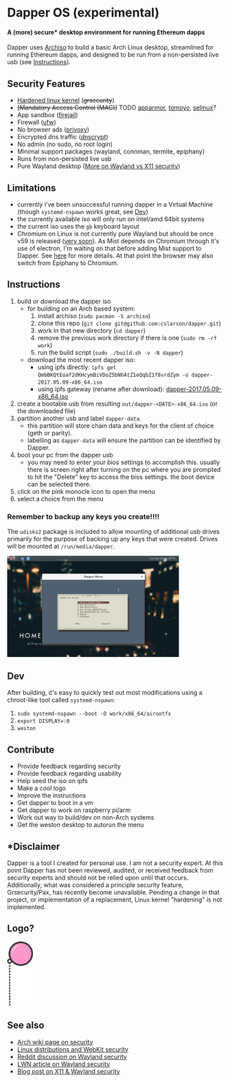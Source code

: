 # Dapper OS (experimental)
#### A (more) secure* desktop environment for running Ethereum dapps
Dapper uses [Archiso](https://wiki.archlinux.org/index.php/archiso) to build a basic Arch Linux desktop, streamlined for running Ethereum dapps, and designed to be run from a non-persisted live usb (see [Instructions](#instructions)).

## Security Features
- [Hardened linux kernel](https://www.archlinux.org/packages/community/x86_64/linux-hardened/) (~~grsecurity~~)
- ~~[Mandatory Access Control (MAC)]~~ TODO [apparmor](https://wiki.archlinux.org/index.php/AppArmor), [tomoyo](https://wiki.archlinux.org/index.php/TOMOYO_Linux), [selinux](https://wiki.archlinux.org/index.php/SELinux)?
- App sandbox ([firejail](https://wiki.archlinux.org/index.php/Firejail))
- Firewall ([ufw](https://wiki.archlinux.org/index.php/Uncomplicated_Firewall))
- No browser ads ([privoxy](https://wiki.archlinux.org/index.php/Privoxy))
- Encrypted dns traffic ([dnscrypt](https://wiki.archlinux.org/index.php/DNSCrypt))
- No admin (no sudo, no root login)
- Minimal support packages (wayland, connman, termite, epiphany)
- Runs from non-persisted live usb
- Pure Wayland desktop ([More on Wayland vs X11 security](#seealso))

## Limitations
- currently i've been unsuccessful running dapper in a Virtual Machine (though `systemd-nspawn` works great, see [Dev](#dev))
- the currently available iso will only run on intel/amd 64bit systems
- the current iso uses the `gb` keyboard layout
- Chromium on Linux is not currently pure Wayland but should be once v59 is released ([very soon](https://www.chromium.org/developers/calendar)). As Mist depends on Chromium through it's use of electron, I'm waiting on that before adding Mist support to Dapper. See [here](https://github.com/electron/electron/issues/2927) for more details. At that point the browser may also switch from Epiphany to Chromium.

## Instructions
1. build or download the dapper iso
    - for building on an Arch based system:
      1. install archiso (`sudo pacman -S archiso`)
      1. clone this repo (`git clone git@github.com:cslarson/dapper.git`)
      1. work in that new directory (`cd dapper`)
      1. remove the previous work directory if there is one (`sudo rm -rf work`)
      1. run the build script (`sudo ./build.sh -v -N dapper`)
    - download the most recent dapper iso:
      - using ipfs directly: `ipfs get QmbBKQtEoaf2dKHcymBiVDoZ5bNhAtZ1eQqbZ1f8vrdZym -o dapper-2017.05.09-x86_64.iso`
      - using ipfs gateway (rename after download): [dapper-2017.05.09-x86_64.iso](http://ipfs.io/ipfs/QmbBKQtEoaf2dKHcymBiVDoZ5bNhAtZ1eQqbZ1f8vrdZym)
1. create a bootable usb from resulting `out/dapper-<DATE>-x86_64.iso` (or the downloaded file)
1. partition another usb and label `dapper-data`.
    - this partition will store chain data and keys for the client of choice (geth or parity).
    - labelling as `dapper-data` will ensure the partition can be identified by Dapper.
1. boot your pc from the dapper usb
    - you may need to enter your bios settings to accomplish this. usually there is screen right after turning on the pc where you are prompted to hit the "Delete" key to access the bios settings. the boot device can be selected there.
1. click on the pink monocle icon to open the menu
1. select a choice from the menu

### Remember to backup any keys you create!!!!
The `udisks2` package is included to allow mounting of additional usb drives primarily for the purpose of backing up any keys that were created. Drives will be mounted at `/run/media/dapper`.

<img src="https://raw.githubusercontent.com/cslarson/dapper/master/screenshot-menu.png" alt="Dapper OS" width="400"/>

## Dev
After building, it's easy to quickly test out most modifications using a chroot-like tool called `systemd-nspawn`:
1. `sudo systemd-nspawn --boot -D work/x86_64/airootfs`
1. `export DISPLAY=:0`
1. `weston`

## Contribute
- Provide feedback regarding security
- Provide feedback regarding usability
- Help seed the iso on ipfs
- Make a cool logo
- Improve the instructions
- Get dapper to boot in a vm
- Get dapper to work on raspberry pi/arm
- Work out way to build/dev on non-Arch systems
- Get the weston desktop to autorun the menu

## \*Disclaimer
Dapper is a tool I created for personal use. I am not a security expert. At this point Dapper has not been reviewed, audited, or received feedback from security experts and should not be relied upon until that occurs. Additionally, what was considered a principle security feature, Grsecurity/Pax, has recently become unavailable. Pending a change in that project, or implementation of a replacement, Linux kernel "hardening" is not implemented.

## Logo?

<img src="https://raw.githubusercontent.com/cslarson/dapper/master/dapper.png" alt="Dapper OS" width="60"/>

## See also
- [Arch wiki page on security](https://wiki.archlinux.org/index.php/Security)
- [Linux distributions and WebKit security](https://blogs.gnome.org/mcatanzaro/2016/02/01/on-webkit-security-updates/)
- [Reddit discussion on Wayland security](https://www.reddit.com/r/linux/comments/3yav6t/wayland_security_or_a_tale_of_jack_and_jill/)
- [LWN article on Wayland security](https://lwn.net/Articles/589147/)
- [Blog post on X11 & Wayland security](https://blog.martin-graesslin.com/blog/2015/11/looking-at-the-security-of-plasmawayland/)
